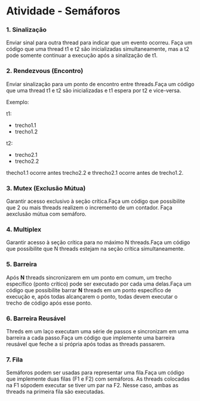 # Atividade - Semáforos

### 1. Sinalização

Enviar sinal para outra thread para indicar que um evento ocorreu.
Faça um código que uma thread t1 e t2 são inicializadas simultaneamente, mas a t2 pode somente continuar a execução após a sinalização de t1.

### 2. Rendezvous (Encontro)

Enviar sinalização para um ponto de encontro entre threads.Faça um código que uma thread t1 e t2 são inicializadas e t1 espera por t2 e vice-versa.

Exemplo:

t1:
- trecho1.1
- trecho1.2

t2:
- trecho2.1
- trecho2.2

thecho1.1 ocorre antes trecho2.2 e threcho2.1 ocorre antes de trecho1.2.

### 3.  Mutex (Exclusão Mútua)

Garantir acesso exclusivo à seção crítica.Faça um código que possibilite que 2 ou mais threads realizem o incremento de um contador. Faça aexclusão mútua com semáforo.

### 4. Multiplex

Garantir acesso à seção crítica para no máximo N threads.Faça um código que possibilite que N threads estejam na seção crítica simultaneamente.

### 5. Barreira

Após **N** threads sincronizarem em um ponto em comum, um trecho específico (ponto crítico) pode ser executado por cada uma delas.Faça um código que possibilite barrar **N** threads em um ponto específico de execução e, após todas alcançarem o ponto, todas devem executar o trecho de código após esse ponto.

### 6. Barreira Reusável

Threds em um laço executam uma série de passos e sincronizam em uma barreira a cada passo.Faça um código que implemente uma barreira reusável que feche a si própria após todas as threads passarem.

### 7. Fila

Semáforos podem ser usadas para representar uma fila.Faça um código que implemente duas filas (F1 e F2) com semáforos. As threads colocadas na F1 sópodem executar se tiver um par na F2. Nesse caso, ambas as threads na primeira fila são executadas.
